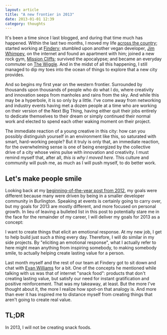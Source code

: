 ```yaml
---
layout: article
title: "A new frontier in 2013"
date: 2013-01-01 12:39
category: thoughts
---
```

It's been a time since I last blogged, and during that time much has happened. Within the last two months, I moved my life [across the country](/thoughts/onward-westward); started working at [Findery](http://findery.com); stumbled upon another vegan developer, [Jim Whimpey](http://jimwhimpey.com), on the internet and found an apartment with him; joined a new rock gym, [Mission Cliffs](http://www.touchstoneclimbing.com/mission-cliffs); survived the apocalypse; and became an everyday commuter on [The Wiggle](http://en.wikipedia.org/wiki/The_Wiggle). And in the midst of all this happening, I still managed to dip my toes into the ocean of things to explore that a new city provides.

And so begins my first year on the western frontier. Surrounded by thousands upon thousands of people who do what I do, where creativity and innovation seeps from manholes and rains from the sky. And while this may be a hyperbole, it is so only by a little. I've come away from networking and industry events having met a dozen people at a time who are working on their version of the Next Big Thing, having either quit their jobs entirely to dedicate themselves to their dream or simply continued their normal work and elected to spend each other waking moment on their project.

The immediate reaction of a young creative in this city: how can you possibly distinguish yourself in an environment like this, so saturated with smart, hard-working people? But it truly is only that, an immediate reaction, for the overwhelming sense is one of being energized by the collective drive of a city whose veins pulse with innovation and creativity. I must remind myself that, after all, *this is why I moved here*. This culture and community will push me, as much as I will push myself, to do better work.

Let's make people smile
-----------------------

Looking back at my [beginning-of-the-year post from 2012](http://mikefowler.me/thoughts/professional-goals-for-2012/), my goals were different because many were driven by being in a smaller developer community in Burlington. Speaking at events is certainly going to carry over, but my goals for 2013 are mostly different, and more focused on personal growth. In lieu of leaving a bulleted list in this post to potentially stare me in the face for the remainder of my career, I will deliver my goals for 2013 as a concept:

I want to create things that elicit an emotional response. At my new job, I get to help build just such a thing every day. Therefore, I will do similar in my side projects. By "eliciting an emotional response", what I actually refer to here might mean anything from inspiring somebody, to making somebody smile, to actually helping create lasting value for a person. 

Last month myself and the rest of our team at Findery got to sit down and chat with [Evan Williams](http://twitter.com/ev) for a bit. One of the concepts he mentioned while talking with us was that of internet "snack food": products that don't creating lasting value, but satisfy our need for instant gratification and positive reinforcement. That was my takeaway, at least. But the more I've thought about it, the more I realize how spot-on that analogy is. And more than ever it has inspired me to distance myself from creating things that aren't going to create real value.

TL;DR
-----

In 2013, I will not be creating snack foods.